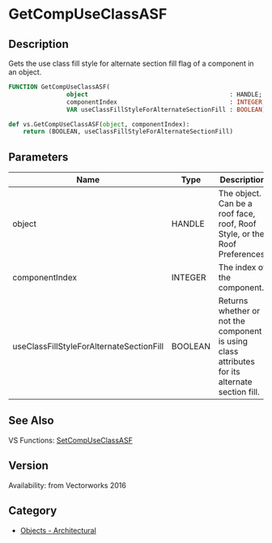 # GetCompUseClassASF

## Description
Gets the use class fill style for alternate section fill flag of a component in an object.

```pascal
FUNCTION GetCompUseClassASF(
				object                                       : HANDLE;
				componentIndex                               : INTEGER;
				VAR useClassFillStyleForAlternateSectionFill : BOOLEAN): BOOLEAN;
```

```python
def vs.GetCompUseClassASF(object, componentIndex):
    return (BOOLEAN, useClassFillStyleForAlternateSectionFill)
```

## Parameters
|Name|Type|Description|
|---|---|---|
|object|HANDLE|The object. Can be a roof face, roof, Roof Style, or the Roof Preferences.|
|componentIndex|INTEGER|The index of the component.|
|useClassFillStyleForAlternateSectionFill|BOOLEAN|Returns whether or not the component is using class attributes for its alternate section fill.|

## See Also
VS Functions:
[SetCompUseClassASF](SetCompUseClassASF.md)

## Version
Availability: from Vectorworks 2016

## Category
* [Objects - Architectural](../Categories/Objects%20-%20Architectural.md)
